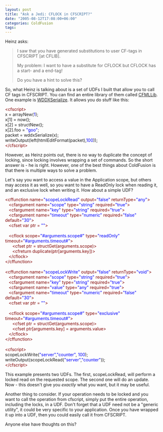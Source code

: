 ```yaml
---
layout: post
title: "Ask a Jedi: CFLOCK in CFSCRIPT?"
date: "2005-08-12T17:08:00+06:00"
categories: ColdFusion 
tags: 
---
```


Heinz asks:

<blockquote>
I saw that you have generated substitutions to user CF-tags in CFSCRIPT [at CFLIB].

My problem:
I want to have a substitute for CFLOCK but CFLOCK has a start- and a end-tag!

Do you have a hint to solve this?
</blockquote>

So, what Heinz is talking about is a set of UDFs I built that allow you to call CF tags in CFSCRIPT. You can find an entire library of them called <a href="http://www.cflib.org/library.cfm?ID=17">CFMLLib</a>. One example is <a href="http://www.cflib.org/udf.cfm?id=629">WDDXSerialize</a>. It allows you do stuff like this:

<div class="code"><FONT COLOR=MAROON>&lt;cfscript&gt;</FONT><br>
x = arrayNew(<FONT COLOR=BLUE>1</FONT>);<br>
x[1] = now();<br>
x[2] = structNew();<br>
x[2].foo = <FONT COLOR=BLUE>"goo"</FONT>;<br>
packet = wddxSerialize(x);<br>
writeOutput(left(htmlEditFormat(packet),<FONT COLOR=BLUE>100</FONT>));<br>
<FONT COLOR=MAROON>&lt;/cfscript&gt;</FONT></div>

However, as Heinz points out, there is no way to duplicate the concept of locking, since locking involves wrapping a set of commands. So the short answer is - he is right. However, one of the best things about ColdFusion is that there is multiple ways to solve a problem.

Let's say you want to access a value in the Application scope, but others may access it as well, so you want to have a ReadOnly lock when reading it, and an exclusive lock when writing it. How about a simple UDF?

<div class="code"><FONT COLOR=MAROON>&lt;cffunction name=<FONT COLOR=BLUE>"scopeLockRead"</FONT> output=<FONT COLOR=BLUE>"false"</FONT> returnType=<FONT COLOR=BLUE>"any"</FONT>&gt;</FONT><br>
&nbsp;&nbsp;&nbsp;<FONT COLOR=MAROON>&lt;cfargument name=<FONT COLOR=BLUE>"scope"</FONT> type=<FONT COLOR=BLUE>"string"</FONT> required=<FONT COLOR=BLUE>"true"</FONT>&gt;</FONT><br>
&nbsp;&nbsp;&nbsp;<FONT COLOR=MAROON>&lt;cfargument name=<FONT COLOR=BLUE>"key"</FONT> type=<FONT COLOR=BLUE>"string"</FONT> required=<FONT COLOR=BLUE>"true"</FONT>&gt;</FONT><br>
&nbsp;&nbsp;&nbsp;<FONT COLOR=MAROON>&lt;cfargument name=<FONT COLOR=BLUE>"timeout"</FONT> type=<FONT COLOR=BLUE>"numeric"</FONT> required=<FONT COLOR=BLUE>"false"</FONT> default=<FONT COLOR=BLUE>"30"</FONT>&gt;</FONT><br>
&nbsp;&nbsp;&nbsp;<FONT COLOR=MAROON>&lt;cfset var ptr = <FONT COLOR=BLUE>""</FONT>&gt;</FONT><br>
&nbsp;&nbsp;&nbsp;<br>
&nbsp;&nbsp;&nbsp;<FONT COLOR=MAROON>&lt;cflock scope=<FONT COLOR=BLUE>"#arguments.scope#"</FONT> type=<FONT COLOR=BLUE>"readOnly"</FONT> timeout=<FONT COLOR=BLUE>"#arguments.timeout#"</FONT>&gt;</FONT><br>
&nbsp;&nbsp;&nbsp;&nbsp;&nbsp;&nbsp;<FONT COLOR=MAROON>&lt;cfset ptr = structGet(arguments.scope)&gt;</FONT><br>
&nbsp;&nbsp;&nbsp;&nbsp;&nbsp;&nbsp;<FONT COLOR=MAROON>&lt;cfreturn duplicate(ptr[arguments.key])&gt;</FONT><br>
&nbsp;&nbsp;&nbsp;<FONT COLOR=MAROON>&lt;/cflock&gt;</FONT><br>
<FONT COLOR=MAROON>&lt;/cffunction&gt;</FONT><br>
<br>
<FONT COLOR=MAROON>&lt;cffunction name=<FONT COLOR=BLUE>"scopeLockWrite"</FONT> output=<FONT COLOR=BLUE>"false"</FONT> returnType=<FONT COLOR=BLUE>"void"</FONT>&gt;</FONT><br>
&nbsp;&nbsp;&nbsp;<FONT COLOR=MAROON>&lt;cfargument name=<FONT COLOR=BLUE>"scope"</FONT> type=<FONT COLOR=BLUE>"string"</FONT> required=<FONT COLOR=BLUE>"true"</FONT>&gt;</FONT><br>
&nbsp;&nbsp;&nbsp;<FONT COLOR=MAROON>&lt;cfargument name=<FONT COLOR=BLUE>"key"</FONT> type=<FONT COLOR=BLUE>"string"</FONT> required=<FONT COLOR=BLUE>"true"</FONT>&gt;</FONT><br>
&nbsp;&nbsp;&nbsp;<FONT COLOR=MAROON>&lt;cfargument name=<FONT COLOR=BLUE>"value"</FONT> type=<FONT COLOR=BLUE>"any"</FONT> required=<FONT COLOR=BLUE>"true"</FONT>&gt;</FONT><br>
&nbsp;&nbsp;&nbsp;<FONT COLOR=MAROON>&lt;cfargument name=<FONT COLOR=BLUE>"timeout"</FONT> type=<FONT COLOR=BLUE>"numeric"</FONT> required=<FONT COLOR=BLUE>"false"</FONT> default=<FONT COLOR=BLUE>"30"</FONT>&gt;</FONT><br>
&nbsp;&nbsp;&nbsp;<FONT COLOR=MAROON>&lt;cfset var ptr = <FONT COLOR=BLUE>""</FONT>&gt;</FONT><br>
&nbsp;&nbsp;&nbsp;<br>
&nbsp;&nbsp;&nbsp;<FONT COLOR=MAROON>&lt;cflock scope=<FONT COLOR=BLUE>"#arguments.scope#"</FONT> type=<FONT COLOR=BLUE>"exclusive"</FONT> timeout=<FONT COLOR=BLUE>"#arguments.timeout#"</FONT>&gt;</FONT><br>
&nbsp;&nbsp;&nbsp;&nbsp;&nbsp;&nbsp;<FONT COLOR=MAROON>&lt;cfset ptr = structGet(arguments.scope)&gt;</FONT><br>
&nbsp;&nbsp;&nbsp;&nbsp;&nbsp;&nbsp;<FONT COLOR=MAROON>&lt;cfset ptr[arguments.key] = arguments.value&gt;</FONT><br>
&nbsp;&nbsp;&nbsp;<FONT COLOR=MAROON>&lt;/cflock&gt;</FONT><br>
<FONT COLOR=MAROON>&lt;/cffunction&gt;</FONT><br>
&nbsp;&nbsp;&nbsp;&nbsp;&nbsp;&nbsp;<br>
<FONT COLOR=MAROON>&lt;cfscript&gt;</FONT><br>
scopeLockWrite(<FONT COLOR=BLUE>"server"</FONT>,<FONT COLOR=BLUE>"counter"</FONT>,<FONT COLOR=BLUE> 100</FONT>);<br>
writeOutput(scopeLockRead(<FONT COLOR=BLUE>"server"</FONT>,<FONT COLOR=BLUE>"counter"</FONT>));<br>
<FONT COLOR=MAROON>&lt;/cfscript&gt;</FONT></div>

This example presents two UDFs. The first, scopeLockRead, will perform a locked read on the requested scope. The second one will do an update. Now - this doesn't give you <i>exactly</i> what you want, but it may be useful. 

Another thing to consider. If your operation needs to be locked and you want to call the operation from cfscript, simply put the entire operation, including the locks, in a UDF. Don't forget that a UDF need not be a "generic utility", it could be very specific to your application. Once you have wrapped it up into a UDF, then you could easily call it from CFSCRIPT.

Anyone else have thoughts on this?